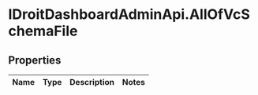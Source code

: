 # IDroitDashboardAdminApi.AllOfVcSchemaFile

## Properties
Name | Type | Description | Notes
------------ | ------------- | ------------- | -------------
